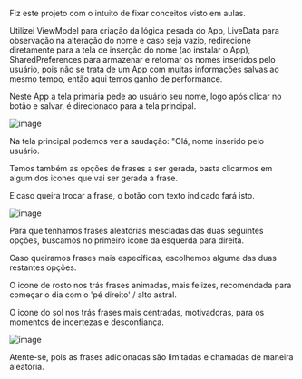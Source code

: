 Fiz este projeto com o intuito de fixar conceitos visto em aulas.

Utilizei ViewModel para criação da lógica pesada do App, LiveData para observação na alteração do nome e caso seja vazio, redirecione diretamente para a tela de inserção do nome (ao instalar o App), SharedPreferences para armazenar e retornar os nomes inseridos pelo usuário, pois não se trata de um App com muitas informações salvas ao mesmo tempo, então aqui temos ganho de performance.

Neste App a tela primária pede ao usuário seu nome, logo após clicar no botão e salvar, é direcionado para a tela principal.

![image](https://github.com/JvAvelar/app-motivacao/assets/123327674/5200ee18-74f6-415e-8c1c-07bf45bc0908)

Na tela principal podemos ver a saudação: "Olá, nome inserido pelo usuário.

Temos também as opções de frases a ser gerada, basta clicarmos em algum dos icones que vai ser gerada a frase.

E caso queira trocar a frase, o botão com texto indicado fará isto.

![image](https://github.com/JvAvelar/app-motivacao/assets/123327674/220fcaad-1f66-4aaa-9822-3d5dfe724a8c)

Para que tenhamos frases aleatórias mescladas das duas seguintes opções, buscamos no primeiro icone da esquerda para direita.

Caso queiramos frases mais específicas, escolhemos alguma das duas restantes opções.

O icone de rosto nos trás frases animadas, mais felizes, recomendada para começar o dia com o 'pé direito' / alto astral.

O icone do sol nos trás frases mais centradas, motivadoras, para os momentos de incertezas e desconfiança.

![image](https://github.com/JvAvelar/app-motivacao/assets/123327674/dd64403d-53ae-4e94-b1dd-f4cfceb86b5e)

Atente-se, pois as frases adicionadas são limitadas e chamadas de maneira aleatória.
